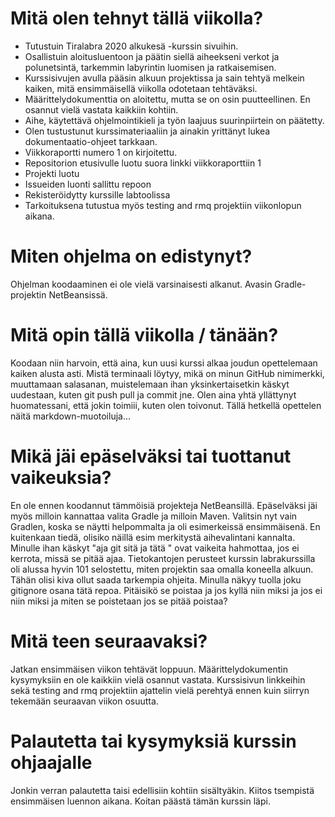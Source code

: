 # Mitä olen tehnyt tällä viikolla?  
* Tutustuin Tiralabra 2020 alkukesä -kurssin sivuihin. 
* Osallistuin aloitusluentoon ja päätin siellä aiheekseni verkot ja polunetsintä, tarkemmin labyrintin luomisen ja ratkaisemisen. 
* Kurssisivujen avulla pääsin alkuun projektissa ja sain tehtyä melkein kaiken, mitä ensimmäisellä viikolla odotetaan tehtäväksi.
* Määrittelydokumenttia on aloitettu, mutta se on osin puutteellinen. En osannut vielä vastata kaikkiin kohtiin.
* Aihe, käytettävä ohjelmointikieli ja työn laajuus suurinpiirtein on päätetty.
* Olen tustustunut kurssimateriaaliin ja ainakin yrittänyt lukea dokumentaatio-ohjeet tarkkaan.
* Viikkoraportti numero 1 on kirjoitettu.
* Repositorion etusivulle luotu suora linkki viikkoraporttiin 1
* Projekti luotu
* Issueiden luonti sallittu repoon
* Rekisteröidytty kurssille labtoolissa
* Tarkoituksena tutustua myös testing and rmq projektiin viikonlopun aikana.

# Miten ohjelma on edistynyt?  
Ohjelman koodaaminen ei ole vielä varsinaisesti alkanut. Avasin Gradle-projektin NetBeansissä. 

# Mitä opin tällä viikolla / tänään?  
Koodaan niin harvoin, että aina, kun uusi kurssi alkaa joudun opettelemaan kaiken alusta asti. Mistä terminaali löytyy, 
mikä on minun GitHub nimimerkki, muuttamaan salasanan, muistelemaan ihan yksinkertaisetkin käskyt uudestaan, kuten git push
pull ja commit jne. Olen aina yhtä yllättynyt huomatessani, että jokin toimiii, kuten olen toivonut. Tällä hetkellä opettelen näitä markdown-muotoiluja... 

# Mikä jäi epäselväksi tai tuottanut vaikeuksia?   
En ole ennen koodannut tämmöisiä projekteja NetBeansillä. Epäselväksi jäi myös milloin kannattaa valita Gradle ja milloin Maven.
Valitsin nyt vain Gradlen, koska se näytti helpommalta ja oli esimerkeissä ensimmäisenä. En kuitenkaan tiedä, olisiko näillä 
esim merkitystä aihevalintani kannalta. Minulle ihan käskyt "aja git sitä ja tätä <linkki repoosi>" ovat vaikeita hahmottaa, 
jos ei kerrota, missä se pitää ajaa. Tietokantojen perusteet kurssin labrakurssilla oli alussa hyvin 101 selostettu, miten 
projektin saa omalla koneella alkuun. Tähän olisi kiva ollut saada tarkempia ohjeita. 
Minulla näkyy tuolla joku gitignore osana tätä repoa. Pitäisikö se poistaa ja jos kyllä niin miksi ja jos ei niin miksi ja miten se poistetaan jos se pitää poistaa?

# Mitä teen seuraavaksi?  
Jatkan ensimmäisen viikon tehtävät loppuun. Määrittelydokumentin kysymyksiin en ole kaikkiin vielä osannut vastata. Kurssisivun linkkeihin sekä testing and rmq projektiin ajattelin vielä perehtyä ennen kuin siirryn tekemään seuraavan viikon osuutta. 

# Palautetta tai kysymyksiä kurssin ohjaajalle
Jonkin verran palautetta taisi edellisiin kohtiin sisältyäkin. Kiitos tsempistä ensimmäisen luennon aikana. Koitan päästä tämän kurssin läpi.
